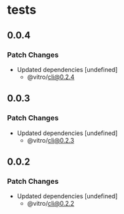 # tests

## 0.0.4

### Patch Changes

- Updated dependencies [undefined]
  - @vitro/cli@0.2.4

## 0.0.3

### Patch Changes

- Updated dependencies [undefined]
  - @vitro/cli@0.2.3

## 0.0.2

### Patch Changes

- Updated dependencies [undefined]
  - @vitro/cli@0.2.2
